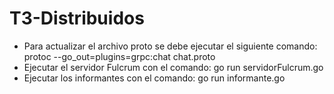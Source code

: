 # T3-Distribuidos

- Para actualizar el archivo proto se debe ejecutar el siguiente comando: protoc --go_out=plugins=grpc:chat chat.proto
- Ejecutar el servidor Fulcrum con el comando: go run servidorFulcrum.go
- Ejecutar los informantes con el comando: go run informante.go


